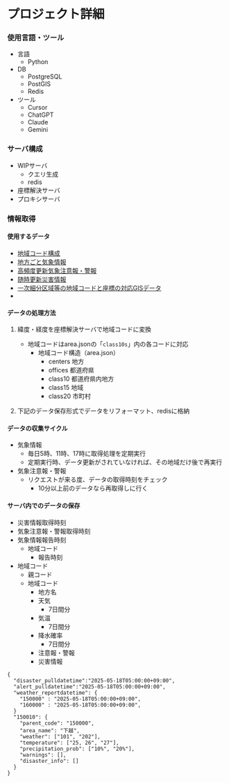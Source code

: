 # プロジェクト詳細
### 使用言語・ツール
- 言語
  - Python
- DB
  - PostgreSQL
  - PostGIS
  - Redis
-  ツール
   - Cursor
   - ChatGPT
   - Claude
   - Gemini

### サーバ構成
- WIPサーバ
  - クエリ生成
  - redis
- 座標解決サーバ
- プロキシサーバ

### 情報取得
#### 使用するデータ
- [地域コード構成](https://www.jma.go.jp/bosai/common/const/area.json)
- [地方ごと気象情報](https://www.jma.go.jp/bosai/forecast/data/forecast/150000.json)
- [高頻度更新気象注意報・警報](https://www.data.jma.go.jp/developer/xml/feed/extra.xml)
- [随時更新災害情報](https://www.data.jma.go.jp/developer/xml/feed/eqvol.xml)
- [一次細分区域等の地域コードと座標の対応GISデータ](https://www.data.jma.go.jp/developer/gis.html) 
- 
#### データの処理方法
1. 緯度・経度を座標解決サーバで地域コードに変換
    - 地域コードはarea.jsonの「`class10s`」内の各コードに対応
      - 地域コード構造（area.json）
        - centers 地方
        - offices 都道府県
        - class10 都道府県内地方
        - class15 地域
        - class20 市町村

2. 下記のデータ保存形式でデータをリフォーマット、redisに格納

#### データの収集サイクル
- 気象情報
  - 毎日5時、11時、17時に取得処理を定期実行
  - 定期実行時、データ更新がされていなければ、その地域だけ後で再実行
- 気象注意報・警報
  - リクエストが来る度、データの取得時刻をチェック
    - 10分以上前のデータなら再取得しに行く

#### サーバ内でのデータの保存
- 災害情報取得時刻
- 気象注意報・警報取得時刻
- 気象情報報告時刻
  - 地域コード
    - 報告時刻
- 地域コード
  - 親コード
  - 地域コード
    - 地方名
    - 天気
       - 7日間分
    - 気温
       - 7日間分
    - 降水確率
       - 7日間分
    - 注意報・警報
    - 災害情報

```
{
  "disaster_pulldatetime":"2025-05-18T05:00:00+09:00",
  "alert_pulldatetime":"2025-05-18T05:00:00+09:00",
  "weather_reportdatetime": {
    "150000" : "2025-05-18T05:00:00+09:00",
    "160000" : "2025-05-18T05:00:00+09:00",
  }
  "150010": {
    "parent_code": "150000",
    "area_name": "下越",
    "weather": ["101", "202"],
    "temperature": ["25, 26", "27"],
    "precipitation_prob": ["10%", "20%"],
    "warnings": [],
    "disaster_info": []
  }
}
```
